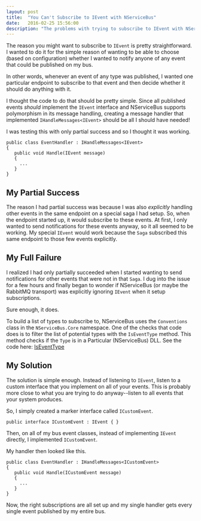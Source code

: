 ```yaml
---
layout: post
title:  "You Can't Subscribe to IEvent with NServiceBus"
date:   2016-02-25 15:56:00
description: "The problems with trying to subscribe to IEvent with NServiceBus"
---
```


The reason you might want to subscribe to `IEvent` is pretty straightforward. I
wanted to do it for the simple reason of wanting to be able to choose (based
on configuration) whether I wanted to notify anyone of any event that
could be published on my bus.

In other words, whenever an event of any type was published, I wanted one particular
endpoint to subscribe to that event and then decide whether it should do
anything with it.

I thought the code to do that should be pretty simple.  Since all published
events *should* implement the `IEvent` interface and NServiceBus supports
polymorphism in its message handling, creating a message handler that
implemented `IHandleMessages<IEvent>` should be all I should have needed!

I was testing this with only partial success and so I thought it was working.

```
public class EventHandler : IHandleMessages<IEvent>
{
   public void Handle(IEvent message)
   {
     ...
   }
}
```

## My Partial Success
The reason I had partial success was because I was also *explicitly* handling
other events in the same endpoint on a special saga I had setup.  So, when
the endpoint started up, it would subscribe to these events.  At first, I only
wanted to send notifications for these events anyway, so it all seemed to be
working.  My special `IEvent` would work because the `Saga` subscribed this same
endpoint to those few events explicitly.

## My Full Failure
I realized I had only partially succeeded when I started wanting to send notifications
for other events that were not in that `Saga`.  I dug into the issue for a few
hours and finally began to wonder if NServiceBus (or maybe the RabbitMQ transport)
was explicitly ignoring `IEvent` when it setup subscriptions.

Sure enough, it does.  

To build a list of types to subscribe to, NServiceBus uses the `Conventions`
class in the `NServiceBus.Core` namespace.  One of the checks that code does
is to filter the list of potential types with the `IsEventType` method.  This
method checks if the `Type` is in a Particular (NServiceBus) DLL.  See the
code here: [IsEventType](https://github.com/Particular/NServiceBus/blob/e4bc405509e3b9c3fc91e21a56333bb40ac54a60/src/NServiceBus.Core/Conventions.cs#L154)

## My Solution
The solution is simple enough.  Instead of listening to `IEvent`, listen
to a custom interface that you implement on all of your events.  This is probably
more close to what you are trying to do anyway--listen to all events that your
system produces.

So, I simply created a marker interface called `ICustomEvent`.

```
public interface ICustomEvent : IEvent { }
```

Then, on all of my bus event classes, instead of implementing `IEvent` directly,
I implemented `ICustomEvent`.

My handler then looked like this.

```
public class EventHandler : IHandleMessages<ICustomEvent>
{
   public void Handle(ICustomEvent message)
   {
     ...
   }
}
```

Now, the right subscriptions are all set up and my single handler gets
every single event published by my entire bus.
